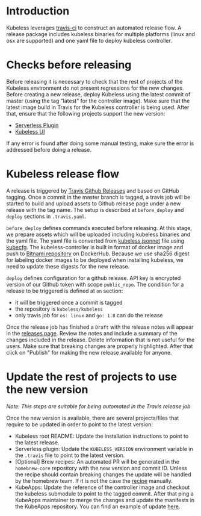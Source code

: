 # Introduction

Kubeless leverages [travis-ci](https://travis-ci.org/) to construct an automated release flow. A release package includes kubeless binaries for multiple platforms (linux and osx are supported) and one yaml file to deploy kubeless controller.

# Checks before releasing

Before releasing it is necessary to check that the rest of projects of the Kubeless environment do not present regressions for the new changes. Before creating a new release, deploy Kubeless using the latest commit of master (using the tag "latest" for the controller image). Make sure that the latest image build in Travis for the Kubeless controller is being used. After that, ensure that the following projects support the new version:

 - [Serverless Plugin](https://github.com/serverless/serverless-kubeless)
 - [Kubeless UI](https://github.com/kubeless/kubeless-ui)

If any error is found after doing some manual testing, make sure the error is addressed before doing a release.

# Kubeless release flow

A release is triggered by [Travis Github Releases](https://docs.travis-ci.com/user/deployment/releases/) and based on GitHub tagging. Once a commit in the master branch is tagged, a travis job will be started to build and upload assets to Github release page under a new release with the tag name. The setup is described at `before_deploy` and `deploy` sections in `.travis.yaml`.

`before_deploy` defines commands executed before releasing. At this stage, we prepare assets which will be uploaded including kubeless binaries and the yaml file. The yaml file is converted from [kubeless.jsonnet](https://github.com/kubeless/kubeless/blob/master/kubeless.jsonnet) file using [kubecfg](https://github.com/ksonnet/kubecfg). The kubeless-controller is built in format of docker image and push to [Bitnami repository](https://hub.docker.com/r/bitnami/kubeless-controller/) on DockerHub. Because we use sha256 digest for labeling docker images to be deployed when installing kubeless, we need to update these digests for the new release.

`deploy` defines configuration for a github release. API key is encrypted version of our Github token with scope `public_repo`. The condition for a release to be triggered is defined at `on` section:
- it will be triggered once a commit is tagged
- the repository is `kubeless/kubeless`
- only travis job for `os: linux` and `go: 1.8` can do the release

Once the release job has finished a `Draft` with the release notes will appear in the [releases page](https://github.com/kubeless/kubeless/releases). Review the notes and include a summary of the changes included in the release. Delete information that is not useful for the users. Make sure that breaking changes are properly highlighted. After that click on "Publish" for making the new release available for anyone.

# Update the rest of projects to use the new version

_Note: This steps are suitable for being automated in the Travis release job_

Once the new version is available, there are several projects/files that require to be updated in order to point to the latest version:
 
 - Kubeless root README: Update the installation instructions to point to the latest release.
 - Serverless plugin: Update the `KUBELESS_VERSION` environment variable in the `.travis` file to point to the latest version.
 - [Optional] Brew recipes: An automated PR will be generated in the `homebrew-core` repository with the new version and commit ID. Unless the recipe should contain breaking changes the update will be handled by the homebrew team. If it is not the case the [recipe](https://github.com/Homebrew/homebrew-core/blob/master/Formula/kubeless.rb) manually.
 - KubeApps: Update the reference of the controller image and checkout the kubeless submodule to point to the tagged commit. After that ping a KubeApps maintainer to merge the changes and update the manifests in the KubeApps repository. You can find an example of update [here](https://github.com/kubeapps/manifest/pull/34).
